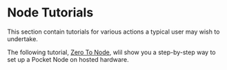 # Node Tutorials

This section contain tutorials for various actions a typical user may wish to undertake.

The following tutorial, [Zero To Node](zero-to-node/README.md), wlil show you a step-by-step way to set up a Pocket Node on hosted hardware.